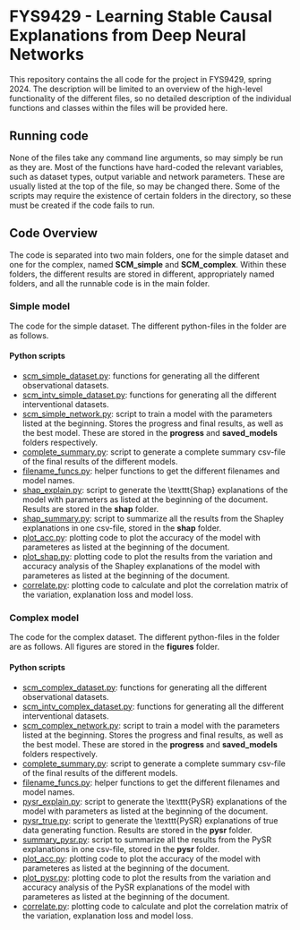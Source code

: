 # FYS9429 - Learning Stable Causal Explanations from Deep Neural Networks

This repository contains the all code for the project in FYS9429, spring 2024. The description will be limited to an overview of the high-level functionality of the different files, so no detailed description of the individual functions and classes within the files will be provided here. 

## Running code
None of the files take any command line arguments, so may simply be run as they are. Most of the functions have hard-coded the relevant variables, such as dataset types, output variable and network parameters. These are usually listed at the top of the file, so may be changed there. 
Some of the scripts may require the existence of certain folders in the directory, so these must be created if the code fails to run. 

## Code Overview
The code is separated into two main folders, one for the simple dataset and one for the complex, named **SCM_simple** and **SCM_complex**. Within these folders, the different results are stored in different, appropriately named folders, and all the runnable code is in the main folder.


### Simple model
The code for the simple dataset. The different python-files in the folder are as follows. 

#### Python scripts
- [scm_simple_dataset.py](https://github.com/SaraPJensen/FYS9426/blob/main/SCM_simple/scm_simple_dataset.py): functions for generating all the different observational datasets.
- [scm_intv_simple_dataset.py](https://github.com/SaraPJensen/FYS9426/blob/main/SCM_simple/scm_intv_simple_dataset.py): functions for generating all the different interventional datasets.
- [scm_simple_network.py](https://github.com/SaraPJensen/FYS9426/blob/main/SCM_simple/scm_simple_network.py): script to train a model with the parameters listed at the beginning. Stores the progress and final results, as well as the best model. These are stored in the **progress** and **saved_models** folders respectively.
- [complete_summary.py](https://github.com/SaraPJensen/FYS9426/blob/main/SCM_simple/complete_summary.py): script to generate a complete summary csv-file of the final results of the different models.
- [filename_funcs.py](https://github.com/SaraPJensen/FYS9426/blob/main/SCM_simple/filename_funcs.py): helper functions to get the different filenames and model names.
- [shap_explain.py](https://github.com/SaraPJensen/FYS9426/blob/main/SCM_simple/shap_explain.py): script to generate the \texttt{Shap} explanations of the model with parameters as listed at the beginning of the document. Results are stored in the **shap** folder. 
- [shap_summary.py](https://github.com/SaraPJensen/FYS9426/blob/main/SCM_simple/shap_summary.py): script to summarize all the results from the Shapley explanations in one csv-file, stored in the **shap** folder.
- [plot_acc.py](https://github.com/SaraPJensen/FYS9426/blob/main/SCM_simple/plot_acc.py): plotting code to plot the accuracy of the model with parameteres as listed at the beginning of the document.
- [plot_shap.py](https://github.com/SaraPJensen/FYS9426/blob/main/SCM_simple/plot_shap.py): plotting code to plot the results from the variation and accuracy analysis of the Shapley explanations of the model with parameteres as listed at the beginning of the document.
- [correlate.py](https://github.com/SaraPJensen/FYS9426/blob/main/SCM_simple/correlate.py): plotting code to calculate and plot the correlation matrix of the variation, explanation loss and model loss. 



### Complex model
The code for the complex dataset. The different python-files in the folder are as follows. 
All figures are stored in the **figures** folder. 

#### Python scripts
- [scm_complex_dataset.py](https://github.com/SaraPJensen/FYS9426/blob/main/SCM_complex/scm_complex_dataset.py): functions for generating all the different observational datasets.
- [scm_intv_complex_dataset.py](https://github.com/SaraPJensen/FYS9426/blob/main/SCM_complex/scm_intv_complex_dataset.py): functions for generating all the different interventional datasets.
- [scm_complex_network.py](https://github.com/SaraPJensen/FYS9426/blob/main/SCM_complex/scm_complex_network.py): script to train a model with the parameters listed at the beginning. Stores the progress and final results, as well as the best model. These are stored in the **progress** and **saved_models** folders respectively.
- [complete_summary.py](https://github.com/SaraPJensen/FYS9426/blob/main/SCM_complex/complete_summary.py): script to generate a complete summary csv-file of the final results of the different models.
- [filename_funcs.py](https://github.com/SaraPJensen/FYS9426/blob/main/SCM_complex/filename_funcs.py): helper functions to get the different filenames and model names.
- [pysr_explain.py](https://github.com/SaraPJensen/FYS9426/blob/main/SCM_complex/pysr_explain.py): script to generate the \texttt{PySR} explanations of the model with parameters as listed at the beginning of the document.
- [pysr_true.py](https://github.com/SaraPJensen/FYS9426/blob/main/SCM_complex/pysr_true.py): script to generate the \texttt{PySR} explanations of true data generating function. Results are stored in the **pysr** folder. 
- [summary_pysr.py](https://github.com/SaraPJensen/FYS9426/blob/main/SCM_complex/summary_pysr.py): script to summarize all the results from the PySR explanations in one csv-file, stored in the **pysr** folder. 
- [plot_acc.py](https://github.com/SaraPJensen/FYS9426/blob/main/SCM_complex/plot_acc.py): plotting code to plot the accuracy of the model with parameteres as listed at the beginning of the document. 
- [plot_pysr.py](https://github.com/SaraPJensen/FYS9426/blob/main/SCM_complex/plot_pysr.py): plotting code to plot the results from the variation and accuracy analysis of the PySR explanations of the model with parameteres as listed at the beginning of the document.
- [correlate.py](https://github.com/SaraPJensen/FYS9426/blob/main/SCM_complex/correlate.py): plotting code to calculate and plot the correlation matrix of the variation, explanation loss and model loss. 

